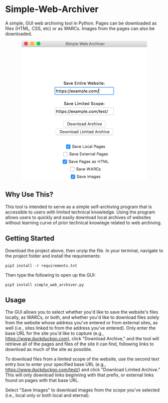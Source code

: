 # Simple-Web-Archiver
A simple, GUI web archiving tool in Python. Pages can be downloaded as files (HTML, CSS, etc) or as WARCs. Images from the pages can also be downloaded.
<p align="center">
  <img src="https://raw.githubusercontent.com/ian-nai/Simple-Web-Archiver/master/gui_img.png" alt="Screenshot of the tool's GUI."/>
</p>

## Why Use This?
This tool is intended to serve as a simple self-archiving program that is accessible to users with limited technical knowledge. Using the program allows users to quickly and easily download local archives of websites without learning curve of prior technical knowlege related to web archiving. 

## Getting Started

Download the project above, then unzip the file. In your terminal, navigate to the project folder and install the requirements:

```
pip3 install -r requirements.txt
```

Then type the following to open up the GUI:

```
pip3 install simple_web_archiver.py
```

## Usage

The GUI allows you to select whether you'd like to save the website's files locally, as WARCs, or both, and whether you'd like to download files solely from the website whose address you've entered or from external sites, as well (i.e., sites linked to from the address you've entered). Only enter the base URL for the site you'd like to capture (e.g., https://www.duckduckgo.com), click "Download Archive," and the tool will retrieve all of the pages and files of the site it can find, following links to download as much of the site as possible. 

To download files from a limited scope of the website, use the second text entry box to enter your specified base URL (e.g., https://www.duckduckgo.com/test/) and click "Download Limited Archive." This will only download links beginning with that prefix, or external links found on pages with that base URL.

Select "Save Images" to download images from the scope you've selected (i.e., local only or both local and eternal).
